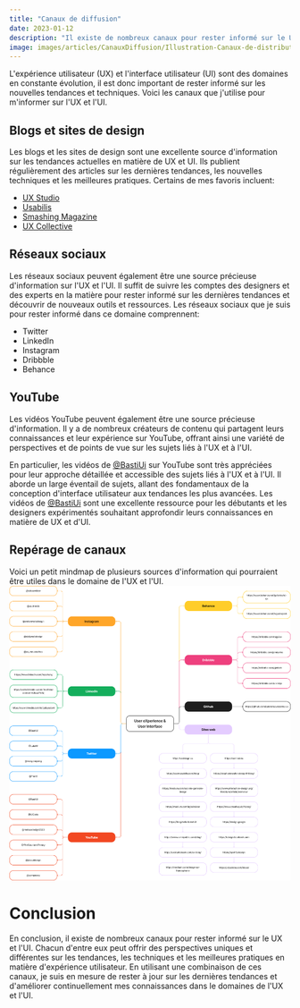 ```yaml
---
title: "Canaux de diffusion"
date: 2023-01-12
description: "Il existe de nombreux canaux pour rester informé sur le UX et l'UI. Chacun d'entre eux peut offrir des perspectives uniques et différentes sur les tendances, les techniques et les meilleures pratiques en matière d'expérience utilisateur. En utilisant une combinaison de différents canaux, il est possible d'être à jour sur les dernières tendances et d'améliorer continuellement les connaissances dans le domaines de l'UX et l'UI."
image: images/articles/CanauxDiffusion/Illustration-Canaux-de-distribution.jpg
---
```


L'expérience utilisateur (UX) et l'interface utilisateur (UI) sont des domaines en constante évolution, il est donc important de rester informé sur les nouvelles tendances et techniques. Voici les canaux que j'utilise pour m'informer sur l'UX et l'UI.

## Blogs et sites de design

Les blogs et les sites de design sont une excellente source d'information sur les tendances actuelles en matière de UX et UI. Ils publient régulièrement des articles sur les dernières tendances, les nouvelles techniques et les meilleures pratiques. Certains de mes favoris incluent:
- [UX Studio](https://uxstudioteam.com/ux-blog/)
- [Usabilis](https://www.usabilis.com/blog/)
- [Smashing Magazine](https://www.smashingmagazine.com/articles/)
- [UX Collective](https://uxdesign.cc)


## Réseaux sociaux

Les réseaux sociaux peuvent également être une source précieuse d'information sur l'UX et l'UI. Il suffit de suivre les comptes des designers et des experts en la matière pour rester informé sur les dernières tendances et découvrir de nouveaux outils et ressources. Les réseaux sociaux que je suis pour rester informé dans ce domaine comprennent:
- Twitter
- LinkedIn
- Instagram
- Dribbble
- Behance


## YouTube
Les vidéos YouTube peuvent également être une source précieuse d'information. Il y a de nombreux créateurs de contenu qui partagent leurs connaissances et leur expérience sur YouTube, offrant ainsi une variété de perspectives et de points de vue sur les sujets liés à l'UX et à l'UI.

En particulier, les vidéos de [@BastiUi](https://www.youtube.com/@BastiUi) sur YouTube sont très appréciées pour leur approche détaillée et accessible des sujets liés à l'UX et à l'UI. Il aborde un large éventail de sujets, allant des fondamentaux de la conception d'interface utilisateur aux tendances les plus avancées. Les vidéos de [@BastiUi](https://www.youtube.com/@BastiUi) sont une excellente ressource pour les débutants et les designers expérimentés souhaitant approfondir leurs connaissances en matière de UX et d'UI.


## Repérage de canaux
Voici un petit mindmap de plusieurs sources d'information qui pourraient être utiles dans le domaine de l'UX et l'UI.
![Canaux de diffusion](/images/articles/CanauxDiffusion/Canaux-de-diffusion.png)


# Conclusion
En conclusion, il existe de nombreux canaux pour rester informé sur le UX et l'UI. Chacun d'entre eux peut offrir des perspectives uniques et différentes sur les tendances, les techniques et les meilleures pratiques en matière d'expérience utilisateur. En utilisant une combinaison de ces canaux, je suis en mesure de rester à jour sur les dernières tendances et d'améliorer continuellement mes connaissances dans le domaines de l'UX et l'UI.
